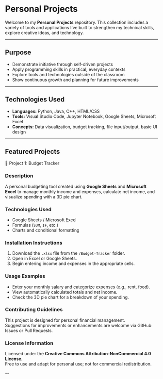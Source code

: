# Personal Projects

Welcome to my **Personal Projects** repository. This collection includes a variety of tools and applications I’ve built to strengthen my technical skills, explore creative ideas, and technology.

---

## Purpose

- Demonstrate initiative through self-driven projects
- Apply programming skills in practical, everyday contexts
- Explore tools and technologies outside of the classroom
- Show continuous growth and planning for future improvements

---

## Technologies Used

- **Languages:** Python, Java, C++, HTML/CSS
- **Tools:** Visual Studio Code, Jupyter Notebook, Google Sheets, Microsoft Excel
- **Concepts:** Data visualization, budget tracking, file input/output, basic UI design

---

## Featured Projects
📘 Project 1: Budget Tracker

###  Description
A personal budgeting tool created using **Google Sheets** and **Microsoft Excel** to manage monthly income and expenses, calculate net income, and visualize spending with a 3D pie chart.

###  Technologies Used
- Google Sheets / Microsoft Excel
- Formulas (`SUM`, `IF`, etc.)
- Charts and conditional formatting

### Installation Instructions
1. Download the `.xlsx` file from the `/Budget-Tracker` folder.
2. Open in Excel or Google Sheets.
3. Begin entering income and expenses in the appropriate cells.

###  Usage Examples
- Enter your monthly salary and categorize expenses (e.g., rent, food).
- View automatically calculated totals and net income.
- Check the 3D pie chart for a breakdown of your spending.

###  Contributing Guidelines
This project is designed for personal financial management.  
Suggestions for improvements or enhancements are welcome via GitHub Issues or Pull Requests.

###  License Information
Licensed under the **Creative Commons Attribution-NonCommercial 4.0 License**.  
Free to use and adapt for personal use; not for commercial redistribution.

--

